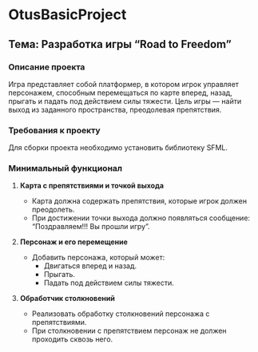 # OtusBasicProject
## Тема: Разработка игры “Road to Freedom”

### Описание проекта
Игра представляет собой платформер, в котором игрок управляет персонажем, способным перемещаться по карте вперед, назад, прыгать и падать под действием силы тяжести. Цель игры — найти выход из заданного пространства, преодолевая препятствия.

### Требования к проекту
Для сборки проекта необходимо установить библиотеку SFML.

### Минимальный функционал
1. **Карта с препятствиями и точкой выхода**  
   - Карта должна содержать препятствия, которые игрок должен преодолеть.  
   - При достижении точки выхода должно появляться сообщение: “Поздравляем!!! Вы прошли игру”.

2. **Персонаж и его перемещение**  
   - Добавить персонажа, который может:  
     - Двигаться вперед и назад.  
     - Прыгать.  
     - Падать под действием силы тяжести.  

3. **Обработчик столкновений**  
   - Реализовать обработку столкновений персонажа с препятствиями.  
   - При столкновении с препятствием персонаж не должен проходить сквозь него.
